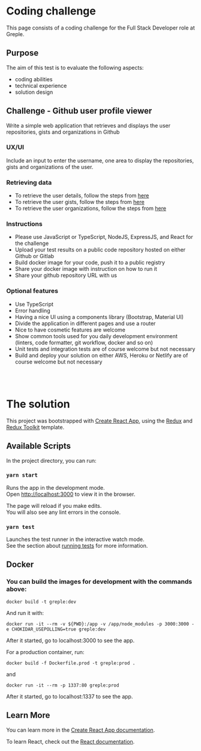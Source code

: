 # Coding challenge

This page consists of a coding challenge for the Full Stack Developer role at Greple.

## Purpose

The aim of this test is to evaluate the following aspects:

- coding abilities
- technical experience
- solution design

## Challenge - Github user profile viewer

Write a simple web application that retrieves and displays the user repositories, gists and organizations in Github

### UX/UI

Include an input to enter the username, one area to display the repositories, gists and organizations of the user.

### Retrieving data

- To retrieve the user details, follow the steps from [here](https://docs.github.com/en/rest/reference/users#get-a-user)
- To retrieve the user gists, follow the steps from [here](https://docs.github.com/en/rest/reference/gists#list-gists-for-a-user)
- To retrieve the user organizations, follow the steps from [here](https://docs.github.com/en/rest/reference/orgs#list-organizations-for-a-user)

### Instructions

- Please use JavaScript or TypeScript, NodeJS, ExpressJS, and React for the challenge
- Upload your test results on a public code repository hosted on either Github or Gitlab
- Build docker image for your code, push it to a public registry
- Share your docker image with instruction on how to run it
- Share your github repository URL with us

### Optional features

- Use TypeScript
- Error handling
- Having a nice UI using a components library (Bootstrap, Material UI)
- Divide the application in different pages and use a router
- Nice to have cosmetic features are welcome
- Show common tools used for you daily development environment (linters, code formatter, git workflow, docker and so on)
- Unit tests and integration tests are of course welcome but not necessary
- Build and deploy your solution on either AWS, Heroku or Netlify are of course welcome but not necessary

<br />
<br />

# The solution

This project was bootstrapped with [Create React App](https://github.com/facebook/create-react-app), using the [Redux](https://redux.js.org/) and [Redux Toolkit](https://redux-toolkit.js.org/) template.

## Available Scripts

In the project directory, you can run:

### `yarn start`

Runs the app in the development mode.<br />
Open [http://localhost:3000](http://localhost:3000) to view it in the browser.

The page will reload if you make edits.<br />
You will also see any lint errors in the console.

### `yarn test`

Launches the test runner in the interactive watch mode.<br />
See the section about [running tests](https://facebook.github.io/create-react-app/docs/running-tests) for more information.

## Docker

### You can build the images for development with the commands above:

`docker build -t greple:dev`

And run it with:

`docker run -it --rm -v ${PWD}:/app -v /app/node_modules -p 3000:3000 -e CHOKIDAR_USEPOLLING=true greple:dev`

After it started, go to localhost:3000 to see the app.

For a production container, run:

`docker build -f Dockerfile.prod -t greple:prod .`

and

`docker run -it --rm -p 1337:80 greple:prod`

After it started, go to localhost:1337 to see the app.

## Learn More

You can learn more in the [Create React App documentation](https://facebook.github.io/create-react-app/docs/getting-started).

To learn React, check out the [React documentation](https://reactjs.org/).
